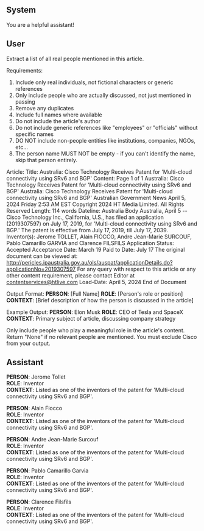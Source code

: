## System

You are a helpful assistant!

## User


Extract a list of all real people mentioned in this article.

Requirements:
1. Include only real individuals, not fictional characters or generic references
2. Only include people who are actually discussed, not just mentioned in passing
3. Remove any duplicates
4. Include full names where available
5. Do not include the article's author
6. Do not include generic references like "employees" or "officials" without specific names
7. DO NOT include non-people entities like institutions, companies, NGOs, etc...
8. The person name MUST NOT be empty - if you can't identify the name, skip that person entirely.

Article:
Title: Australia: Cisco Technology Receives Patent for 'Multi-cloud connectivity using SRv6 and BGP'
Content: Page 1 of 1
Australia: Cisco Technology Receives Patent for 'Multi-cloud connectivity using SRv6 and BGP'
Australia: Cisco Technology Receives Patent for 'Multi-cloud connectivity 
using SRv6 and BGP'
Australian Government News
April 5, 2024 Friday 2:53 AM  EST
Copyright 2024 HT Media Limited. All Rights Reserved
Length: 114 words
Dateline: Australia 
Body
Australia, April 5 -- Cisco Technology Inc., California, U.S., has filed an application (2019307597) on July 17, 2019, 
for 'Multi-cloud connectivity using SRv6 and BGP.'
The patent is effective from July 17, 2019, till July 17, 2039. Inventor(s): Jerome TOLLET, Alain FIOCCO, Andre 
Jean-Marie SURCOUF, Pablo Camarillo GARVIA and Clarence FILSFILS Application Status: Accepted Acceptance 
Date: March 19 Paid to Date: July 17 The original document can be viewed at: 
http://pericles.ipaustralia.gov.au/ols/auspat/applicationDetails.do?applicationNo=2019307597 For any query with 
respect to this article or any other content requirement, please contact Editor at contentservices@htlive.com
Load-Date: April 5, 2024
End of Document

Output Format:
**PERSON**: [Full Name]
**ROLE**: [Person's role or position]
**CONTEXT**: [Brief description of how the person is discussed in the article]

Example Output:
**PERSON**: Elon Musk
**ROLE**: CEO of Tesla and SpaceX
**CONTEXT**: Primary subject of article, discussing company strategy

Only include people who play a meaningful role in the article's content. Return "None" if no relevant people are mentioned.
You must exclude Cisco from your output.


## Assistant

**PERSON**: Jerome Tollet  
**ROLE**: Inventor  
**CONTEXT**: Listed as one of the inventors of the patent for 'Multi-cloud connectivity using SRv6 and BGP'.

**PERSON**: Alain Fiocco  
**ROLE**: Inventor  
**CONTEXT**: Listed as one of the inventors of the patent for 'Multi-cloud connectivity using SRv6 and BGP'.

**PERSON**: Andre Jean-Marie Surcouf  
**ROLE**: Inventor  
**CONTEXT**: Listed as one of the inventors of the patent for 'Multi-cloud connectivity using SRv6 and BGP'.

**PERSON**: Pablo Camarillo Garvia  
**ROLE**: Inventor  
**CONTEXT**: Listed as one of the inventors of the patent for 'Multi-cloud connectivity using SRv6 and BGP'.

**PERSON**: Clarence Filsfils  
**ROLE**: Inventor  
**CONTEXT**: Listed as one of the inventors of the patent for 'Multi-cloud connectivity using SRv6 and BGP'.

